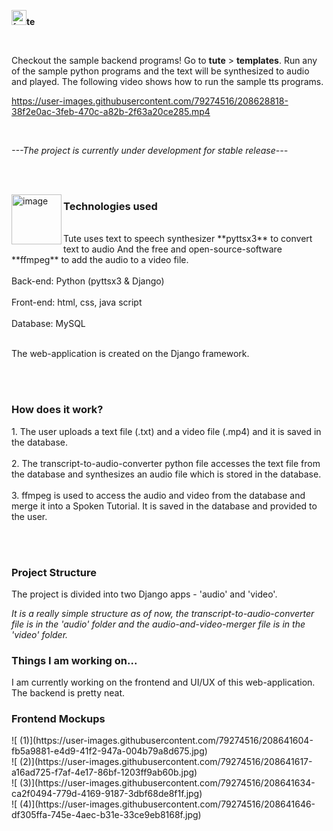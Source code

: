 <img width="24" alt="favicon" src="https://user-images.githubusercontent.com/79274516/208621370-d39bdb26-2df4-4bc3-8d14-7009fe3b3f2f.png">**te**

<br>

Checkout the sample backend programs!
Go to **tute** > **templates**. Run any of the sample python programs and the text will be synthesized to audio and played.
The following video shows how to run the sample tts programs.

https://user-images.githubusercontent.com/79274516/208628818-38f2e0ac-3feb-470c-a82b-2f63a20ce285.mp4




<br>

*---The project is currently under development for stable release---*

<br><br>


<img align = "left" width="80" alt="image" src="https://user-images.githubusercontent.com/79274516/208631243-ce1d8e4d-ef81-402a-b5b8-9f6c85c0d784.png">

<h3>Technologies used</h3>

<br>
Tute uses text to speech synthesizer **pyttsx3** to convert text to audio
And the free and open-source-software **ffmpeg** to add the audio to a video file.
<br><br>
  Back-end: Python (pyttsx3 & Django)<br><br>
  Front-end: html, css, java script<br><br>
  Database: MySQL<br><br>

The web-application is created on the Django framework.



<br><br>


<h3>How does it work?</h3>
1. The user uploads a text file (.txt) and a video file (.mp4) and it is saved in the database.<br><br>
2. The transcript-to-audio-converter python file accesses the text file from the database and synthesizes an audio file which is stored in the database.<br><br>
3. ffmpeg is used to access the audio and video from the database and merge it into a Spoken Tutorial. It is saved in the database and provided to the user.

<br><br>


<h3>Project Structure</h3>
The project is divided into two Django apps - 'audio' and 'video'.

*It is a really simple structure as of now, the transcript-to-audio-converter file is in the 'audio' folder and the audio-and-video-merger file is in the 'video' folder.*


<h3>Things I am working on...</h3>
I am currently working on the frontend and UI/UX of this web-application. The backend is pretty neat.

<br>
<h3> Frontend Mockups </h3>
![  (1)](https://user-images.githubusercontent.com/79274516/208641604-fb5a9881-e4d9-41f2-947a-004b79a8d675.jpg)
<br>
![  (2)](https://user-images.githubusercontent.com/79274516/208641617-a16ad725-f7af-4e17-86bf-1203ff9ab60b.jpg)
<br>
![  (3)](https://user-images.githubusercontent.com/79274516/208641634-ca2f0494-779d-4169-9187-3dbf68de8f1f.jpg)
<br>
![  (4)](https://user-images.githubusercontent.com/79274516/208641646-df305ffa-745e-4aec-b31e-33ce9eb8168f.jpg)
<br>
